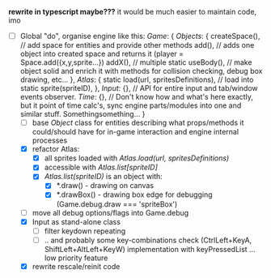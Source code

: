 **rewrite in typescript maybe???** it would be much easier to maintain code, imo

- [ ] Global "do", organise engine like this:
      *Game*: {
        *Objects*: {
          createSpace(), // add space for entities and provide other methods
          add(), // adds one object into created space and returns it (player = Space.add({x,y,sprite...})
          addX(), // multiple
          static useBody(), // make object solid and enrich it with methods for collision checking, debug box drawing, etc...
        },
        *Atlas*: {
          static load(url, spritesDefinitions), // load into 
          static sprite(spriteID),
        },
        *Input*: {}, // API for entire input and tab/window events observer.
        *Time*: {}, // Don't know how and what's here exactly, but it point of time calc's, sync engine parts/modules into one and similar stuff. Somethingsomething...
      }
  - [ ] base *Object* class for entities describing what props/methods it could/should have for in-game interaction and engine internal processes
  - [x] refactor Atlas:
    - [x] all sprites loaded with *Atlas.load(url, spritesDefinitions)*
    - [x] accessible with *Atlas.list[spriteID]*
    - [x] *Atlas.list(spriteID)* is an object with:
      - [x] *.draw() - drawing on canvas
      - [x] *.drawBox() - drawing box edge for debugging (Game.debug.draw === 'spriteBox')
  - [ ] move all debug options/flags into Game.debug
  - [x] Input as stand-alone class
    - [ ] filter keydown repeating
    - [ ] .. and probably some key-combinations check (CtrlLeft+KeyA, ShiftLeft+AltLeft+KeyW) implementation with keyPressedList ... low priority feature
  - [x] rewrite rescale/reinit code